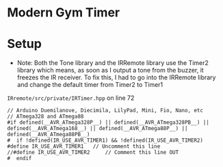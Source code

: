 # Modern Gym Timer

# Setup
* Note: Both the Tone library and the IRRemote library use the Timer2 
library which means, as soon as I output a tone from the buzzer, it 
freezes the IR receiver. To fix this, I had to go into the IRRemote 
library and change the default timer from Timer2 to Timer1

`IRremote/src/private/IRTimer.hpp` on line 72
```
// Arduino Duemilanove, Diecimila, LilyPad, Mini, Fio, Nano, etc
// ATmega328 and ATmega88
#if defined(__AVR_ATmega328P__) || defined(__AVR_ATmega328PB__) || 
defined(__AVR_ATmega168__) || defined(__AVR_ATmega88P__) || 
defined(__AVR_ATmega88PB__)
#  if !defined(IR_USE_AVR_TIMER1) && !defined(IR_USE_AVR_TIMER2)
#define IR_USE_AVR_TIMER1   // Uncomment this line
//#define IR_USE_AVR_TIMER2     // Comment this line OUT
#  endif 
```
